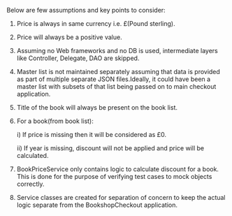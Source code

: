 Below are few assumptions and key points to consider:

1) Price is always in same currency i.e. £(Pound sterling).
2) Price will always be a positive value.
3) Assuming no Web frameworks and no DB is used, intermediate layers like Controller, Delegate, DAO are skipped.
4) Master list is not maintained separately assuming that data is provided as part of multiple separate JSON files.Ideally, it could have been a master list with subsets of that list being passed on to main checkout application.
5) Title of the book will always be present on the book list.
6) For a book(from book list):

   i) If price is missing then it will be considered as £0.

   ii) If year is missing, discount will not be applied and price will be calculated.

7) BookPriceService only contains logic to calculate discount for a book. This is done for the purpose of verifying test cases to mock objects correctly.
8) Service classes are created for separation of concern to keep the actual logic separate from the BookshopCheckout application.
